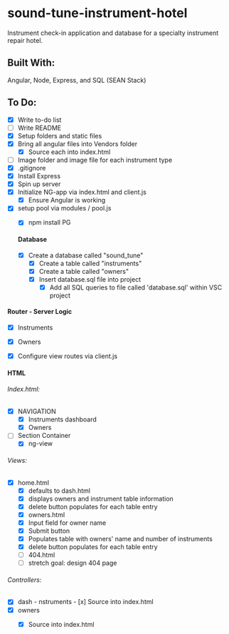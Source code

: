 # sound-tune-instrument-hotel
Instrument check-in application and database for a specialty instrument repair hotel. 

## Built With:
Angular, Node, Express, and SQL (SEAN Stack)

## To Do: 
- [x] Write to-do list
- [ ] Write README
- [x] Setup folders and static files 
- [x] Bring all angular files into Vendors folder
  - [x] Source each into index.html
- [ ] Image folder and image file for each instrument type
- [x] .gitignore
- [x] Install Express
- [x] Spin up server 
- [x] Initialize NG-app via index.html and client.js
    - [x] Ensure Angular is working
- [x] setup pool via modules / pool.js
  - [x] npm install PG


  #### Database 
  - [x] Create a database called "sound_tune"
    - [x] Create a table called "instruments"
    - [x] Create a table called "owners"
    - [x] Insert database.sql file into project
      - [x] Add all SQL queries to file called 'database.sql' within VSC project 

 #### Router - Server Logic
 - [x] Instruments
 - [x] Owners
 - [x] Configure view routes via client.js

 
 #### HTML
 ###### Index.html:
   - [x] NAVIGATION
       - [x] Instruments dashboard
       - [x] Owners
   - [ ] Section Container
       - [x] ng-view  
   
  ###### Views: 
   - [x] home.html
     - [x] defaults to dash.html
      - [x] displays owners and instrument table information
       - [x] delete button populates for each table entry
     - [x] owners.html
      - [x] Input field for owner name
      - [x] Submit button 
      - [x] Populates table with owners' name and number of instruments
      - [x] delete button populates for each table entry
     - [ ] 404.html
      - [ ] stretch goal: design 404 page
     
   ###### Controllers:
   - [x] dash - nstruments
    - [x] Source into index.html
   - [x] owners
     - [x] Source into index.html

     
